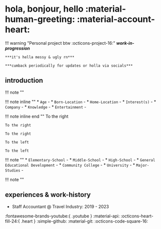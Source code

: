 
# hola, bonjour, hello :material-human-greeting: :material-account-heart:

!!! warning "Personal project btw :octicons-project-16:"
    ***work-in-progression***
    
    ***it's hella messy & ugly rn***

    ***cumback periodically for updates or holla via socials***



## introduction
!!! note ""

!!! note inline ""
    * `Age` - 
    * `Born-Location` - 
    * `Home-Location` - 
    * `Interest(s)` - 
    * `Company` - 
    * `Knowledge` - 
    * `Entertainment` - 

!!! note inline end ""
    To the right

    To the right

    To the right

    To the left

    To the left

    

!!! note ""
    * `Elementary-School` - 
    * `Middle-School` - 
    * `High-School` - 
    * `General Educational Development` - 
    * `Community College` - 
    * `University` - 
    * `Major-Studies` - 



!!! note ""


        
## experiences & work-history
 * Staff Accountant @ Travel Industry: 2019 - 2023


:fontawesome-brands-youtube:{ .youtube }
:material-api:
:octicons-heart-fill-24:{ .heart }
:simple-github:
:material-git:
:octicons-code-square-16: